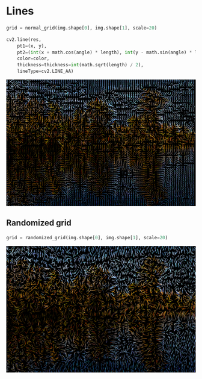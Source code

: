 # Lines

```python
grid = normal_grid(img.shape[0], img.shape[1], scale=20)
```

```python
cv2.line(res, 
    pt1=(x, y),
    pt2=(int(x + math.cos(angle) * length), int(y - math.sin(angle) * length)),
    color=color,
    thickness=thickness=int(math.sqrt(length) / 2),
    lineType=cv2.LINE_AA)
```

![](images/normal_grid.png)

## Randomized grid
```python
grid = randomized_grid(img.shape[0], img.shape[1], scale=20)
```

![](images/randomized_grid.png)
